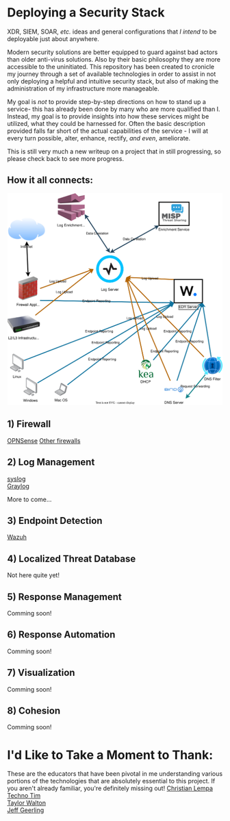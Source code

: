 # Deploying a Security Stack
XDR, SIEM, SOAR, *etc.* ideas and general configurations that *I intend* to be deployable just about anywhere.

Modern security solutions are better equipped to guard against bad actors than older anti-virus solutions. Also by their basic philosophy they are more accessible to the uninitiated. This repository has been created to cronicle my journey through a set of available technologies in order to assist in not only deploying a helpful and intuitive security stack, but also of making the administration of my infrastructure more manageable.

My goal is *not* to provide step-by-step directions on how to stand up a service- this has already been done by many who are more qualified than I. Instead, my goal is to provide insights into how these services might be utilized, what they could be harnessed for. Often the basic description provided falls far short of the actual capabilities of the service - I will at every turn possible, alter, enhance, rectify, *and even*, ameliorate.

This is still very much a new writeup on a project that in still progressing, so please check back to see more progress.

## How it all connects:
![](flow.drawio.svg)

## 1) Firewall
[OPNSense](firewall/opnsense.md)
[Other firewalls](firewall/other.md)  

## 2) Log Management
[syslog](logging/syslog.md)  
[Graylog](logging/graylog.md)    
<!---
[Events](logging/events.md)  
--->More to come...

## 3) Endpoint Detection
[Wazuh](wazuh/wazuh.md)

## 4) Localized Threat Database
<!---
[MISP](misp/misp.md)
--->Not here quite yet!

## 5) Response Management
<!---
[IRIS](dfir-iris/dfir-iris.md)
--->Comming soon!

## 6) Response Automation
<!---
[n8n](automation/n8n.md)
[shuffle](automation/shuffle.md)
--->Comming soon!

## 7) Visualization
<!---
[grafana](grafana/grafana.md)
--->Comming soon!

## 8) Cohesion
<!---
[Copilot](copilot/copilot.md)
--->Comming soon!

# I'd Like to Take a Moment to Thank:
These are the educators that have been pivotal in me understanding various portions of the technologies that are absolutely essential to this project. If you aren't already familiar, you're definitely missing out!
[Christian Lempa](https://github.com/ChristianLempa)  
[Techno Tim](https://technotim.live/)  
[Taylor Walton](https://www.youtube.com/@taylorwalton_socfortress)  
[Jeff Geerling](https://www.jeffgeerling.com/)  
